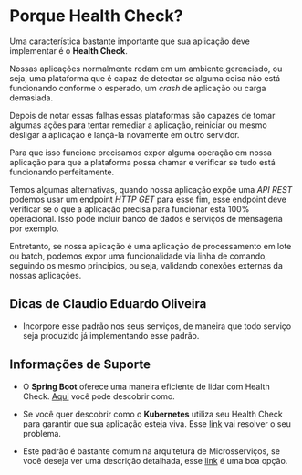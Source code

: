 # Porque Health Check?

Uma característica bastante importante que sua aplicação deve implementar é o **Health Check**.
 
Nossas aplicações normalmente rodam em um ambiente gerenciado, ou seja, uma plataforma que é capaz de detectar se alguma 
coisa não está funcionando conforme o esperado, um _crash_ de aplicação ou carga demasiada.

Depois de notar essas falhas essas plataformas são capazes de tomar algumas ações para tentar remediar a aplicação, 
reiniciar ou mesmo desligar a aplicação e lançá-la novamente em outro servidor.

Para que isso funcione precisamos expor alguma operação em nossa aplicação para que a plataforma possa chamar e verificar 
se tudo está funcionando perfeitamente.

Temos algumas alternativas, quando nossa aplicação expõe uma _API REST_ podemos usar um
endpoint _HTTP GET_ para esse fim, esse endpoint deve verificar se o que a aplicação
precisa para funcionar está 100% operacional. Isso pode incluir banco de dados e serviços de
mensageria por exemplo.

Entretanto, se nossa aplicação é uma aplicação de processamento em lote ou batch, podemos expor uma
funcionalidade via linha de comando, seguindo os mesmo princípios, ou seja, validando
conexões externas da nossas aplicações.

## Dicas de Claudio Eduardo Oliveira

- Incorpore esse padrão nos seus serviços, de maneira que todo serviço seja produzido já implementando esse padrão.

## Informações de Suporte

- O **Spring Boot** oferece uma maneira eficiente de lidar com Health Check. [Aqui](https://docs.spring.io/spring-boot/docs/current/reference/html/production-ready-features.html) você pode descobrir como.

- Se você quer descobrir como o **Kubernetes** utiliza seu Health Check para garantir que sua aplicação
esteja viva. Esse [link](https://kubernetes.io/docs/tasks/configure-pod-container/configure-liveness-readiness-startup-probes/) vai resolver o seu problema.

- Este padrão é bastante comum na arquitetura de Microsserviços, se você deseja ver uma descrição
detalhada, esse [link](https://microservices.io/patterns/observability/health-check-api.html) é uma boa opção.


